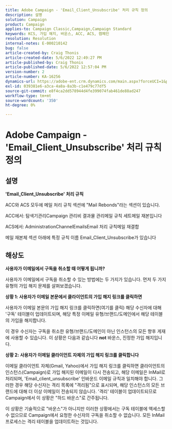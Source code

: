 ```yaml
---
title: Adobe Campaign - 'Email_Client_Unsubscribe' 처리 규칙 정의
description: 설명
solution: Campaign
product: Campaign
applies-to: Campaign Classic,Campaign,Campaign Standard
keywords: KCS, 가입 해지, 바운스, ACC, ACS, 캠페인
resolution: Resolution
internal-notes: E-000210142
bug: false
article-created-by: Craig Thonis
article-created-date: 5/6/2022 12:49:27 PM
article-published-by: Craig Thonis
article-published-date: 5/6/2022 12:57:04 PM
version-number: 2
article-number: KA-16256
dynamics-url: https://adobe-ent.crm.dynamics.com/main.aspx?forceUCI=1&pagetype=entityrecord&etn=knowledgearticle&id=95ff1df6-3acd-ec11-a7b5-6045bd00d4f5
exl-id: 039381e6-a3ca-4a8a-8a3b-c1e479c77df5
source-git-commit: e8f4ca2dd578944d4fe399074fab461de88ad247
workflow-type: tm+mt
source-wordcount: '350'
ht-degree: 0%

---
```


# Adobe Campaign - &#39;Email_Client_Unsubscribe&#39; 처리 규칙 정의

## 설명


<b>&#39;Email_Client_Unsubscribe&#39; 처리 규칙</b>

ACC와 ACS 모두에 메일 처리 규칙 섹션에 &quot;Mail Rebonds&quot;라는 섹션이 있습니다.

ACC에서: 탐색기관리Campaign 관리비 결과물 관리메일 규칙 세트메일 재본입니다

ACS에서: AdministrationChannelEmailsEmail 처리 규칙메일 재결합

메일 재본체 섹션 아래에 특정 규칙 이름 Email_Client_Unsubscribe가 있습니다


## 해상도


<b>사용자가 이메일에서 구독을 취소할 때 어떻게 됩니까?</b>

사용자가 이메일에서 구독을 취소할 수 있는 방법에는 두 가지가 있습니다. 먼저 두 가지 유형의 가입 해지 문제를 살펴보겠습니다.

<b>상황 1: 사용자가 이메일 본문에서 클라이언트의 가입 해지 링크를 클릭하면</b>

사용자가 이메일 본문의 가입 해지 링크를 클릭하면(여기를 클릭) 해당 수신자에 대해 &#39;구독&#39; 테이블이 업데이트되며, 해당 특정 이메일 유형/브랜드/도메인에서 해당 테이블의 가입을 해지합니다.

이 경우 수신자는 구독을 취소한 유형/브랜드/도메인이 아닌 인스턴스의 모든 향후 게재에 사용할 수 있습니다. 이 상황은 다음과 같습니다 <b>not</b> 바운스, 진정한 가입 해지입니다.

<b>상황 2: 사용자가 이메일 클라이언트 자체의 가입 해지 링크를 클릭합니다</b>

이메일 클라이언트 자체(Gmail, Yahoo)에서 가입 해지 링크를 클릭하면 클라이언트의 인스턴스(Campaign)로 가입 해지된 이메일이 다시 전송되고, 해당 이메일은 InMail로 처리되며, &#39;Email_client_unsubscribe&#39; 인바운드 이메일 규칙과 일치해야 합니다. 그러한 경우 해당 수신자는 격리 목록에 &quot;격리됨&quot;으로 표시되며, 해당 인스턴스의 모든 브랜드에 대해 더 이상 이메일이 전송되지 않습니다. &#39;격리&#39; 테이블이 업데이트되므로 Campaign에서 이 상황은 &quot;하드 바운스&quot;로 간주됩니다.

이 상황은 기술적으로 &quot;바운스&quot;가 아니지만 이러한 상황에서는 구독 테이블에 액세스할 수 없으므로 Campaign에서 요청한 수신자의 구독을 취소할 수 없습니다. 모든 InMail 프로세스는 격리 테이블을 업데이트하는 것입니다.
